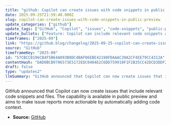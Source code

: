 ```yaml
---
title: "github: Copilot can create issues with code snippets in public preview"
date: 2025-09-25T21:59:40.000Z
slug: copilot-can-create-issues-with-code-snippets-in-public-preview
update_categories: ["github"]
update_tags: ["GitHub", "Copilot", "issues", "code-snippets", "public-preview", "developer-tools", "AI-assistant"]
update_bullets: ["Feature: Copilot can include relevant code snippets and files when creating issues.", "Availability: Released in public preview following the earlier Copilot issue-creation release.", "Benefit: Helps produce more actionable bug reports and reduces manual copy‑and‑paste of code/context.", "User action: Ask Copilot to create an issue and request inclusion of code or files from the repository.", "Privacy/security note: Review included code for sensitive information before publishing the issue.", "Considerations: Public preview may have limited availability or require opt-in; check GitHub docs or changelog for details."]
timeframes: ["2025-09"]
link: "https://github.blog/changelog/2025-09-25-copilot-can-create-issues-with-code-snippets-in-public-preview"
source: "GitHub"
timeframeKey: "2025-09"
id: "57CBCCB196CB4F5B64A093B0DC4BAF06EBE42190FDAAAC39A2CF4EE79CC4312A"
contentHash: "DAD0BCB9706573E5172EDC0404E2C6DD759910F1F2B35CC42DCD3DDF25015D0D"
draft: false
type: "updates2"
llmSummary: "GitHub announced that Copilot can now create issues that include relevant code snippets and files. The capability is available in public preview and aims to make issue reports more actionable by automatically adding code context."
---
```


GitHub announced that Copilot can now create issues that include relevant code snippets and files. The capability is available in public preview and aims to make issue reports more actionable by automatically adding code context.

- **Source:** [GitHub](https://github.blog/changelog/2025-09-25-copilot-can-create-issues-with-code-snippets-in-public-preview)
